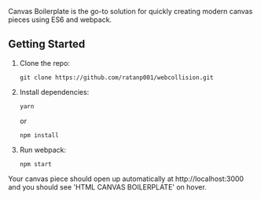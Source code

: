 Canvas Boilerplate is the go-to solution for quickly creating modern canvas pieces using ES6 and webpack.

## Getting Started

1.  Clone the repo:

        git clone https://github.com/ratanp001/webcollision.git

2.  Install dependencies:

        yarn

    or

        npm install

3.  Run webpack:

        npm start

Your canvas piece should open up automatically at http://localhost:3000 and you should see 'HTML CANVAS BOILERPLATE' on hover.
